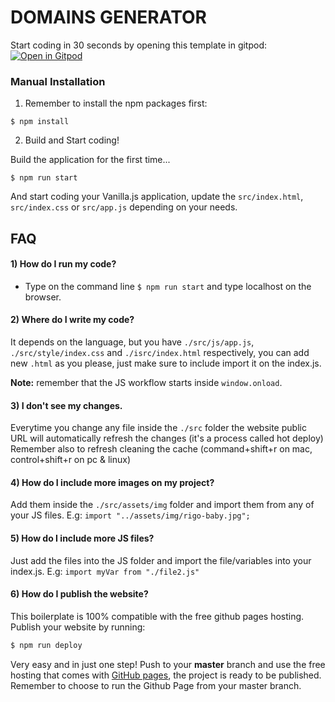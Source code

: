 # DOMAINS GENERATOR

Start coding in 30 seconds by opening this template in gitpod:
[![Open in Gitpod](https://gitpod.io/button/open-in-gitpod.svg)](https://gitpod.io#https://github.com/4GeeksAcademy/vanillajs-hello.git)

### Manual Installation

1) Remember to install the npm packages first:
```
$ npm install
```

2) Build and Start coding!

Build the application for the first time...

```
$ npm run start
```

And start coding your Vanilla.js application, update the `src/index.html`, `src/index.css` or `src/app.js` depending on your needs.

## FAQ

#### 1) How do I run my code?

- Type on the command line `$ npm run start` and type localhost on the browser.

#### 2) Where do I write my code?
It depends on the language, but you have `./src/js/app.js`, `./src/style/index.css` and `./isrc/index.html` respectively, you can add new `.html` as you please, just make sure to include import it on the index.js.

__Note:__ remember that the JS workflow starts inside `window.onload`.

#### 3) I don't see my changes.

Everytime you change any file inside the `./src` folder the website public URL will automatically refresh the changes (it's a process called hot deploy)
Remember also to refresh cleaning the cache (command+shift+r on mac, control+shift+r on pc & linux)

#### 4) How do I include more images on my project?
Add them inside the `./src/assets/img` folder and import them from any of your JS files. E.g: `import "../assets/img/rigo-baby.jpg";`

#### 5) How do I include more JS files?
Just add the files into the JS folder and import the file/variables into your index.js. E.g: `import myVar from "./file2.js"`

#### 6) How do I publish the website?

This boilerplate is 100% compatible with the free github pages hosting. Publish your website by running:
```sh
$ npm run deploy
```

Very easy and in just one step!  Push to your __master__ branch and use the free hosting that comes with [GitHub pages](https://help.github.com/articles/configuring-a-publishing-source-for-github-pages/#enabling-github-pages-to-publish-your-site-from-master-or-gh-pages), the project is ready to be published. Remember to choose to run the Github Page from your master branch.
